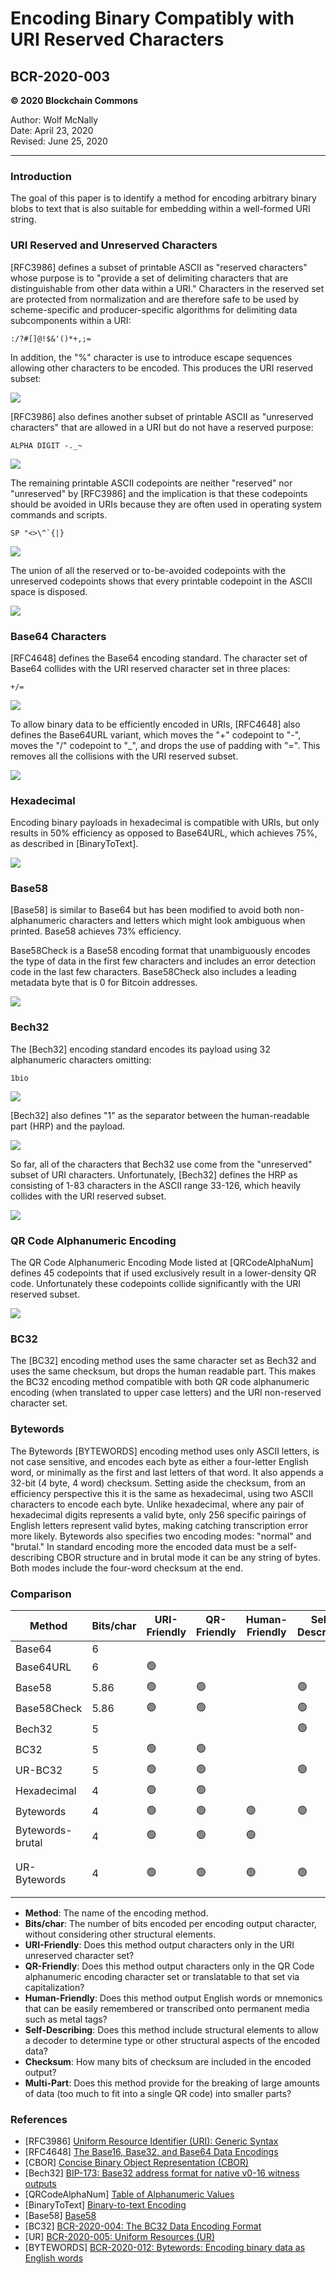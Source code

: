 # Encoding Binary Compatibly with URI Reserved Characters
## BCR-2020-003

**© 2020 Blockchain Commons**

Author: Wolf McNally<br/>
Date: April 23, 2020<br/>
Revised: June 25, 2020

---

### Introduction

The goal of this paper is to identify a method for encoding arbitrary binary blobs to text that is also suitable for embedding within a well-formed URI string.

### URI Reserved and Unreserved Characters

[RFC3986] defines a subset of printable ASCII as "reserved characters" whose purpose is to "provide a set of delimiting characters that are distinguishable from other data within a URI." Characters in the reserved set are protected from normalization and are therefore safe to be used by scheme-specific and producer-specific algorithms for delimiting data subcomponents within a URI:

```
:/?#[]@!$&'()*+,;=
```

In addition, the "%" character is use to introduce escape sequences allowing other characters to be encoded. This produces the URI reserved subset:

![](bcr-2020-003/1.png)

[RFC3986] also defines another subset of printable ASCII as "unreserved characters" that are allowed in a URI but do not have a reserved purpose:

```
ALPHA DIGIT -._~
```

![](bcr-2020-003/2.png)

The remaining printable ASCII codepoints are neither "reserved" nor "unreserved" by [RFC3986] and the implication is that these codepoints should be avoided in URIs because they are often used in operating system commands and scripts.

```
SP "<>\^`{|}
```

![](bcr-2020-003/3.png)

The union of all the reserved or to-be-avoided codepoints with the unreserved codepoints shows that every printable codepoint in the ASCII space is disposed.

![](bcr-2020-003/4.png)

### Base64 Characters

[RFC4648] defines the Base64 encoding standard. The character set of Base64 collides with the URI reserved character set in three places:

```
+/=
```

![](bcr-2020-003/5.png)

To allow binary data to be efficiently encoded in URIs, [RFC4648] also defines the Base64URL variant, which moves the "+" codepoint to "-", moves the "/" codepoint to "_", and drops the use of padding with "=". This removes all the collisions with the URI reserved subset.

![](bcr-2020-003/6.png)

### Hexadecimal

Encoding binary payloads in hexadecimal is compatible with URIs, but only results in 50% efficiency as opposed to Base64URL, which achieves 75%, as described in [BinaryToText].

![](bcr-2020-003/11.png)

### Base58

[Base58] is similar to Base64 but has been modified to avoid both non-alphanumeric characters and letters which might look ambiguous when printed. Base58 achieves 73% efficiency.

Base58Check is a Base58 encoding format that unambiguously encodes the type of data in the first few characters and includes an error detection code in the last few characters. Base58Check also includes a leading metadata byte that is 0 for Bitcoin addresses.

![](bcr-2020-003/12.png)

### Bech32

The [Bech32] encoding standard encodes its payload using 32 alphanumeric characters omitting:

```
1bio
```

![](bcr-2020-003/7.png)

[Bech32] also defines "1" as the separator between the human-readable part (HRP) and the payload.

![](bcr-2020-003/8.png)

So far, all of the characters that Bech32 use come from the "unreserved" subset of URI characters. Unfortunately, [Bech32] defines the HRP as consisting of 1-83 characters in the ASCII range 33-126, which heavily collides with the URI reserved subset.

![](bcr-2020-003/9.png)

### QR Code Alphanumeric Encoding

The QR Code Alphanumeric Encoding Mode listed at [QRCodeAlphaNum] defines 45 codepoints that if used exclusively result in a lower-density QR code. Unfortunately these codepoints collide significantly with the URI reserved subset.

![](bcr-2020-003/10.png)

### BC32

The [BC32] encoding method uses the same character set as Bech32 and uses the same checksum, but drops the human readable part. This makes the BC32 encoding method compatible with both QR code alphanumeric encoding (when translated to upper case letters) and the URI non-reserved character set.

### Bytewords

The Bytewords [BYTEWORDS] encoding method uses only ASCII letters, is not case sensitive, and encodes each byte as either a four-letter English word, or minimally as the first and last letters of that word. It also appends a 32-bit (4 byte, 4 word) checksum. Setting aside the checksum, from an efficiency perspective this it is the same as hexadecimal, using two ASCII characters to encode each byte. Unlike hexadecimal, where any pair of hexadecimal digits represents a valid byte, only 256 specific pairings of English letters represent valid bytes, making catching transcription error more likely. Bytewords also specifies two encoding modes: "normal" and "brutal." In standard encoding more the encoded data must be a self-describing CBOR structure and in brutal mode it can be any string of bytes. Both modes include the four-word checksum at the end.

### Comparison

| Method | Bits/char | URI-Friendly | QR-Friendly | Human-Friendly | Self-Describing | Checksum (bits) | Multi-Part |
|-|-|-|-|-|-|--|--|
| Base64 | 6
| Base64URL | 6 |🟢
| Base58 | 5.86 |🟢|🟢||🟢
| Base58Check | 5.86 |🟢|🟢||🟢| 32
| Bech32 | 5 ||||🟢| 30
| BC32 | 5 |🟢|🟢||| 30
| UR-BC32 | 5 |🟢|🟢||🟢| 30 |🟢
| Hexadecimal | 4 |🟢|🟢
| Bytewords | 4 |🟢|🟢|🟢|🟢| 32
| Bytewords-brutal | 4 |🟢|🟢|🟢|| 32
| UR-Bytewords | 4 |🟢|🟢|🟢|🟢| 32 |🟢 + Fountain Codes

* **Method**: The name of the encoding method.
* **Bits/char**: The number of bits encoded per encoding output character, without considering other structural elements.
* **URI-Friendly**: Does this method output characters only in the URI unreserved character set?
* **QR-Friendly**: Does this method output characters only in the QR Code alphanumeric encoding character set or translatable to that set via capitalization?
* **Human-Friendly**: Does this method output English words or mnemonics that can be easily remembered or transcribed onto permanent media such as metal tags?
* **Self-Describing**: Does this method include structural elements to allow a decoder to determine type or other structural aspects of the encoded data?
* **Checksum**: How many bits of checksum are included in the encoded output?
* **Multi-Part**: Does this method provide for the breaking of large amounts of data (too much to fit into a single QR code) into smaller parts?

### References

* [RFC3986] [Uniform Resource Identifier (URI): Generic Syntax](https://tools.ietf.org/html/rfc3986)
* [RFC4648] [The Base16, Base32, and Base64 Data Encodings](https://tools.ietf.org/html/rfc4648)
* [CBOR] [Concise Binary Object Representation (CBOR)](https://tools.ietf.org/html/rfc7049)
* [Bech32] [BIP-173: Base32 address format for native v0-16 witness outputs](https://github.com/bitcoin/bips/blob/master/bip-0173.mediawiki)
* [QRCodeAlphaNum] [Table of Alphanumeric Values](https://www.thonky.com/qr-code-tutorial/alphanumeric-table)
* [BinaryToText] [Binary-to-text Encoding](https://en.wikipedia.org/wiki/Binary-to-text_encoding)
* [Base58] [Base58](https://en.wikipedia.org/wiki/Base58)
* [BC32] [BCR-2020-004: The BC32 Data Encoding Format](bcr-2020-004-bc32.md)
* [UR] [BCR-2020-005: Uniform Resources (UR)](bcr-2020-005-ur.md)
* [BYTEWORDS] [BCR-2020-012: Bytewords: Encoding binary data as English words](bcr-2020-012-bytewords.md)
